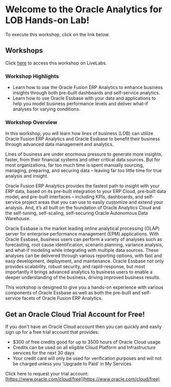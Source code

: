 # Welcome to the Oracle Analytics for LOB Hands-on Lab!

To execute this workshop, click on the link below.

## Workshops
Click [here](http://bit.ly/golivelabs) to access this workshop on LiveLabs.

### Workshop Highlights

-   Learn how to use the Oracle Fusion ERP Analytics to enhance business insights through both pre-built dashboards and self-service analytics.
-   Learn how to use Oracle Essbase with your data and applications to help you model business performance levels and deliver what-if analyses for varying conditions.

### Workshop Overview

In this workshop, you will learn how lines of business (LOB) can utilize Oracle Fusion ERP Analytics and Oracle Essbase to benefit their business through advanced data management and analytics.

Lines of business are under enormous pressure to generate more insights, faster, from their financial systems and other critical data sources. But for most organizations, far too much time is spent manually sourcing, managing, preparing, and securing data – leaving far too little time for true analysis and insight.

Oracle Fusion ERP Analytics provides the fastest path to insight with your ERP data, based on its pre-built integration to your ERP Cloud, pre-built data model, and pre-built interfaces – including KPIs, dashboards, and self- service project areas that you can use to easily customize and extend your analysis. And, it’s all built on the foundation of Oracle Analytics Cloud and the self-tuning, self-scaling, self-securing Oracle Autonomous Data Warehouse.

Oracle Essbase is the market leading online analytical processing (OLAP) server for enterprise performance management (EPM) applications.  With Oracle Essbase, business users can perform a variety of analyses such as forecasting, root cause identification, scenario planning, variance analysis, and what-if modeling while integrating with multiple data sources. These analyses can be delivered through various reporting options, with fast and easy development, deployment, and maintenance. Oracle Essbase not only provides scalability, robust security, and rapid-response, but most importantly it brings advanced analytics to business users to enable a deeper understanding of the business, driving improved business results.

This workshop is designed to give you a hands-on experience with various components of Oracle Essbase as well as both the pre-built and self-service facets of Oracle Fusion ERP Analytics.


## Get an Oracle Cloud Trial Account for Free!
If you don't have an Oracle Cloud account then you can quickly and easily sign up for a free trial account that provides:
- $300 of free credits good for up to 3500 hours of Oracle Cloud usage
- Credits can be used on all eligible Cloud Platform and Infrastructure services for the next 30 days
- Your credit card will only be used for verification purposes and will not be charged unless you 'Upgrade to Paid' in My Services

Click here to request your trial account: [https://www.oracle.com/cloud/free](https://www.oracle.com/cloud/free)
